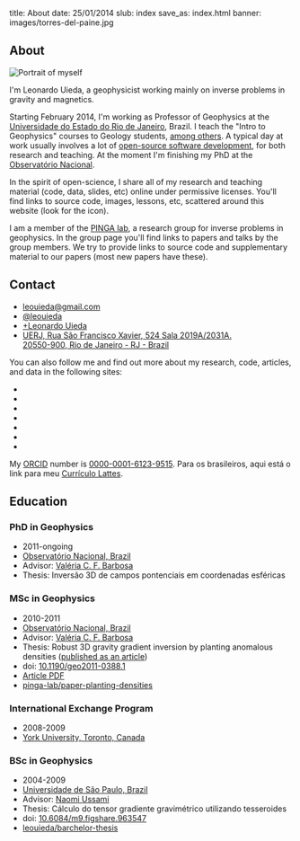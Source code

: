 title: About
date: 25/01/2014
slub: index
save_as: index.html
banner: images/torres-del-paine.jpg

<div class="row">

<div class="col-md-6">

<h2>About</h2>

<img src="images/leo-uieda-portrait.jpg" class="img-circle portrait"
     title="Portrait of myself">

<p>
I'm Leonardo Uieda,
a geophysicist working mainly on inverse problems in gravity and magnetics.
</p>

<p>
Starting February 2014,
I'm working as Professor of Geophysics at the
<a href="http://www.uerj.br">Universidade do Estado do Rio de Janeiro</a>,
Brazil.
I teach the "Intro to Geophysics" courses to Geology students,
<a href="teaching/">among others</a>.
A typical day at work usually involves a lot of
<a href="https://github.com/leouieda">open-source software development</a>,
for both research and teaching.
At the moment I'm finishing my PhD
at the <a href="http://www.on.br">Observatório Nacional</a>.
</p>

<p>
In the spirit of open-science,
I share all of my research and
teaching material
(code, data, slides, etc)
online under permissive licenses.
You'll find links to source code, images, lessons, etc, scattered around this
website
(look for the <i class="fa fa-github-square fa-fw"></i> icon).
</p>

<p>
I am a member of the
<a href="http://www.pinga-lab.org">PINGA lab</a>,
a research group for inverse problems in geophysics.
In the group page you'll find links to papers and talks by the group members.
We try to provide links to source code and supplementary material to our
papers (most new papers have these).
</p>

</div>

<div class="col-md-6">

<h2>Contact</h2>


<ul class="fa-ul contact">

<li><i class="fa-li fa fa-envelope fa-fw"></i>
<a href="mailto:leouieda@gmail.com">leouieda@gmail.com</a>
</li>

<li><i class="fa-li fa fa-twitter fa-fw"></i>
<a href="https://twitter.com/leouieda">@leouieda</a>
</li>

<li><i class="fa-li fa fa-google-plus fa-fw"></i>
<a href="https://plus.google.com/u/0/+LeonardoUieda">+Leonardo Uieda</a>
</li>

<li><i class="fa-li fa fa-map-marker fa-fw"></i>
<a href="https://goo.gl/maps/7jGIq">
UERJ, Rua São Francisco Xavier, 524 Sala 2019A/2031A.
</br>
20550-900, Rio de Janeiro - RJ - Brazil</a>
</li>

</ul>

You can also follow me and find out more about my research, code, articles, and data
in the following sites:

<div class="row">
<div class="col-md-2"></div>
<div class="col-md-8">

<ul class="social">

<li>
<a href="https://github.com/leouieda">
<i class="fa fa-github-square fa-3x" title="Github"></i>
</a>
</li>

<li>
<a href="http://figshare.com/authors/Leonardo%20Uieda/97471">
<i class="ai ai-figshare-square fa-3x" title="figshare"></i>
</a>
</li>

<li>
<a href="http://impactstory.org/leouieda">
<i class="ai ai-impactstory-square fa-3x" title="ImpactStory"></i>
</a>
</li>

<li>
<a href="http://scholar.google.com.br/citations?user=qfmPrUEAAAAJ">
<i class="ai ai-google-scholar-square fa-3x" title="Google Scholar"></i>
</a>
</li>

<li>
<a href="http://orcid.org/0000-0001-6123-9515">
<i class="ai ai-orcid-square fa-3x" title="ORCID"></i>
</a>
</li>

<li>
<a href="https://www.researchgate.net/profile/Leonardo_Uieda">
<i class="ai ai-researchgate-square fa-3x" title="ResearchGate"></i>
</a>
</li>

<li>
<a href="http://www.linkedin.com/in/uieda">
<i class="fa fa-linkedin-square fa-3x" title="LinkedIn"></i>
</a>
</li>

</ul>

</div>
<div class="col-md-2"></div>
</div>

My <a href="http://orcid.org">ORCID</a> number is
<a href="http://orcid.org/0000-0001-6123-9515">0000-0001-6123-9515</a>.
Para os brasileiros, aqui está o link para meu
<a href="http://lattes.cnpq.br/8939551682050504">Currículo Lattes</a>.

</div>
</div><!-- row -->

<div class="row">
<div class="col-md-4">

<h2>Education</h2>

</div>
</div><!-- row -->

<div class="row">
<div class="col-md-4">

<h3><b>PhD</b> in Geophysics</h3>

<ul class="fa-ul">
<li><i class="fa-li fa fa-calendar fa-fw"></i>
    2011-ongoing
</li>
<li><i class="fa-li fa fa-university fa-fw"></i>
    <a href="http://www.on.br">Observatório Nacional, Brazil</a>
</li>
<li><i class="fa-li fa fa-graduation-cap fa-fw"></i>
    Advisor:
    <a href="http://lattes.cnpq.br/0391036221142471">Valéria C. F. Barbosa</a>
</li>
<li><i class="fa-li fa fa-book fa-fw"></i>
    Thesis: Inversão 3D de campos pontenciais em coordenadas esféricas
</li>
</ul>

</div>
<div class="col-md-4">

<h3><b>MSc</b> in Geophysics</h3>

<ul class="fa-ul">
<li><i class="fa-li fa fa-calendar fa-fw"></i>
    2010-2011
</li>
<li><i class="fa-li fa fa-university fa-fw"></i>
    <a href="http://www.on.br">Observatório Nacional, Brazil</a>
</li>
<li><i class="fa-li fa fa-graduation-cap fa-fw"></i>
    Advisor:
    <a href="http://lattes.cnpq.br/0391036221142471">Valéria C. F. Barbosa</a>
</li>
<li><i class="fa-li fa fa-book fa-fw"></i>
    Thesis:
    Robust 3D gravity gradient inversion by planting anomalous densities
    (<a href="papers/paper-planting-anomalous-densities-2012.html">published as an article</a>)
</li>
<li><i class="fa-li fa fa-external-link fa-fw"></i>
    doi:
    <a href="http://library.seg.org/doi/abs/10.1190/geo2011-0388.1">10.1190/geo2011-0388.1</a>
</li>
<li><i class="fa-li fa fa-file-pdf-o fa-fw"></i>
    <a href="pdf/paper-planting-anomalous-densities-2012.pdf">Article PDF</a>
</li>
<li><i class="fa-li fa fa-github-square fa-fw"></i>
    <a href="https://github.com/pinga-lab/paper-planting-densities">pinga-lab/paper-planting-densities</a>
</li>
</ul>

</div>
<div class="col-md-4">

<h3>International <b>Exchange</b> Program</h3>
<ul class="fa-ul">
<li><i class="fa-li fa fa-calendar fa-fw"></i>
    2008-2009
</li>
<li><i class="fa-li fa fa-university fa-fw"></i>
    <a href="http://www.yorku.ca/esse/">York University, Toronto, Canada</a>
</li>
</ul>

<h3><b>BSc</b> in Geophysics</h3>

<ul class="fa-ul">
<li><i class="fa-li fa fa-calendar fa-fw"></i>
    2004-2009
</li>
<li><i class="fa-li fa fa-university fa-fw"></i>
    <a href="http://www.iag.usp.br">Universidade de São Paulo, Brazil</a>
</li>
<li><i class="fa-li fa fa-graduation-cap fa-fw"></i>
    Advisor:
    <a href="http://lattes.cnpq.br/6704246490515612">Naomi Ussami</a>
</li>
<li><i class="fa-li fa fa-book fa-fw"></i>
    Thesis: Cálculo do tensor gradiente gravimétrico utilizando tesseroides
</li>
<li><i class="fa-li fa fa-external-link fa-fw"></i>
    doi:
    <a href="http://dx.doi.org/10.6084/m9.figshare.963547">10.6084/m9.figshare.963547</a>
</li>
<li><i class="fa-li fa fa-github-square fa-fw"></i>
    <a href="https://github.com/leouieda/barchelor-thesis">leouieda/barchelor-thesis</a>
</li>
</ul>

</div>
</div><!-- row -->
